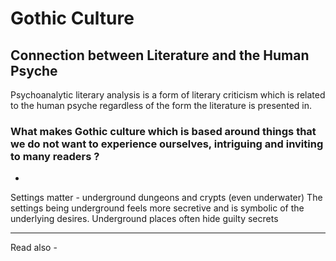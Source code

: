 # Gothic Culture

## Connection between Literature and the Human Psyche

Psychoanalytic literary analysis is a form of literary criticism which is related to the human psyche regardless of the form the literature is presented in.





### What makes Gothic culture which is based around things that we do not want to experience ourselves, intriguing and inviting to many readers ?

-

Settings matter - underground dungeons and crypts (even underwater)
The settings being underground feels more secretive and is symbolic of the underlying desires.
Underground places often hide guilty secrets






---
Read also - 